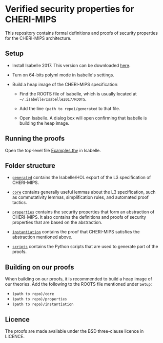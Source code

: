 # Verified security properties for CHERI-MIPS

This repository contains formal definitions and proofs of security properties for the CHERI-MIPS architecture.

## Setup

- Install Isabelle 2017. This version can be downloaded [here](https://isabelle.in.tum.de/website-Isabelle2017/index.html).

- Turn on 64-bits polyml mode in Isabelle's settings.

- Build a heap image of the CHERI-MIPS specification:

  - Find the ROOTS file of Isabelle, which is usually located at `~/.isabelle/Isabelle2017/ROOTS`.

  - Add the line `(path to repo)/generated` to that file.

  - Open Isabelle. A dialog box will open confirming that Isabelle is building the heap image.

## Running the proofs

Open the top-level file [Examples.thy](properties/Examples.thy) in Isabelle.

## Folder structure

- [`generated`](generated/) contains the Isabelle/HOL export of the L3 specification of CHERI-MIPS.

- [`core`](core/) contains generally useful lemmas about the L3 specification, such as commutativity lemmas, simplification rules, and automated proof tactics.

- [`properties`](properties/) contains the security properties that form an abstraction of CHERI-MIPS. It also contains the definitions and proofs of security properties that are based on the abstraction.

- [`instantiation`](instantiation/) contains the proof that CHERI-MIPS satisfies the abstraction mentioned above.

- [`scripts`](scripts/) contains the Python scripts that are used to generate part of the proofs.

## Building on our proofs

When building on our proofs, it is recommended to build a heap image of our theories. Add the following to the ROOTS file mentioned under `Setup`:

- `(path to repo)/core`
- `(path to repo)/properties`
- `(path to repo)/instantiation`

## Licence

The proofs are made available under the BSD three-clause licence in
LICENCE.
